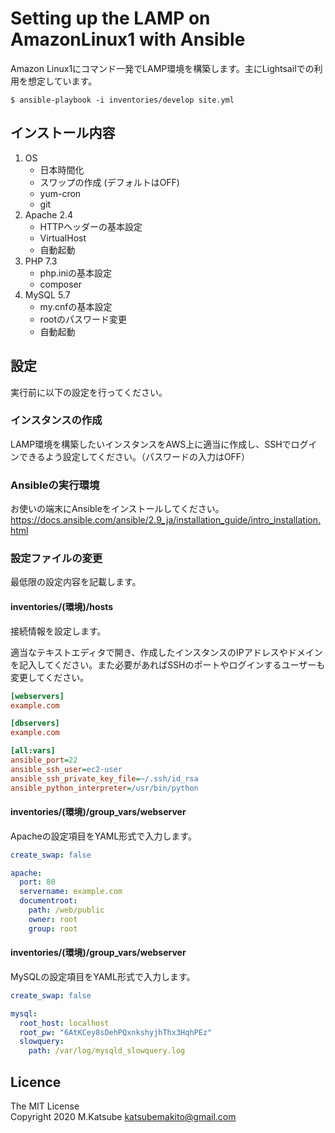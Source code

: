 # Setting up the LAMP on AmazonLinux1 with Ansible
Amazon Linux1にコマンド一発でLAMP環境を構築します。主にLightsailでの利用を想定しています。
```shellsession
$ ansible-playbook -i inventories/develop site.yml
```

## インストール内容
1. OS
    * 日本時間化
    * スワップの作成 (デフォルトはOFF)
    * yum-cron
    * git
1. Apache 2.4
    * HTTPヘッダーの基本設定
    * VirtualHost
    * 自動起動
1. PHP 7.3
    * php.iniの基本設定
    * composer
1. MySQL 5.7
    * my.cnfの基本設定
    * rootのパスワード変更
    * 自動起動

## 設定
実行前に以下の設定を行ってください。

### インスタンスの作成
LAMP環境を構築したいインスタンスをAWS上に適当に作成し、SSHでログインできるよう設定してください。（パスワードの入力はOFF）

### Ansibleの実行環境
お使いの端末にAnsibleをインストールしてください。
https://docs.ansible.com/ansible/2.9_ja/installation_guide/intro_installation.html

### 設定ファイルの変更
最低限の設定内容を記載します。

#### inventories/(環境)/hosts
接続情報を設定します。

適当なテキストエディタで開き、作成したインスタンスのIPアドレスやドメインを記入してください。また必要があればSSHのポートやログインするユーザーも変更してください。

```ini
[webservers]
example.com

[dbservers]
example.com

[all:vars]
ansible_port=22
ansible_ssh_user=ec2-user
ansible_ssh_private_key_file=~/.ssh/id_rsa
ansible_python_interpreter=/usr/bin/python
```

#### inventories/(環境)/group_vars/webserver
Apacheの設定項目をYAML形式で入力します。

```yaml
create_swap: false

apache:
  port: 80
  servername: example.com
  documentroot:
    path: /web/public
    owner: root
    group: root
```

#### inventories/(環境)/group_vars/webserver
MySQLの設定項目をYAML形式で入力します。

```yaml
create_swap: false

mysql:
  root_host: localhost
  root_pw: "6AtKCey8sDehPQxnkshyjhThx3HqhPEz"
  slowquery:
    path: /var/log/mysqld_slowquery.log
```

## Licence
The MIT License  
Copyright 2020 M.Katsube <katsubemakito@gmail.com>
